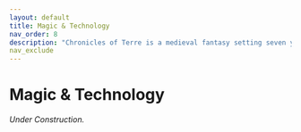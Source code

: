 ```yaml
---
layout: default
title: Magic & Technology
nav_order: 8
description: "Chronicles of Terre is a medieval fantasy setting seven years in the writing, currently for dungeons & dragons 5th edition."
nav_exclude
---
```


# Magic & Technology

*Under Construction.*